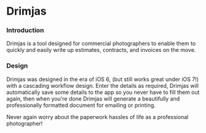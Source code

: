 Drimjas
=======

### Introduction

Drimjas is a tool designed for commercial photographers to enable them to
quickly and easily write up estimates, contracts, and invoices on the move.

### Design

Drimjas was designed in the era of iOS 6, (but still works great under iOS 7!)
with a cascading workflow design. Enter the details as required, Drimjas will
automatically save some details to the app so you never have to fill them out
again, then when you're done Drimjas will generate a beautifully and professionally
formatted document for emailing or printing.

Never again worry about the paperwork hassles of life as a professional photographer!
